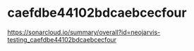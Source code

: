 # caefdbe44102bdcaebcecfour
https://sonarcloud.io/summary/overall?id=neojarvis-testing_caefdbe44102bdcaebcecfour

